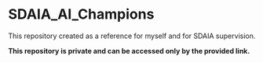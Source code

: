 # SDAIA_AI_Champions

This repository created as a reference for myself and for SDAIA supervision.

**This repository is private and can be accessed only by the provided link.**
